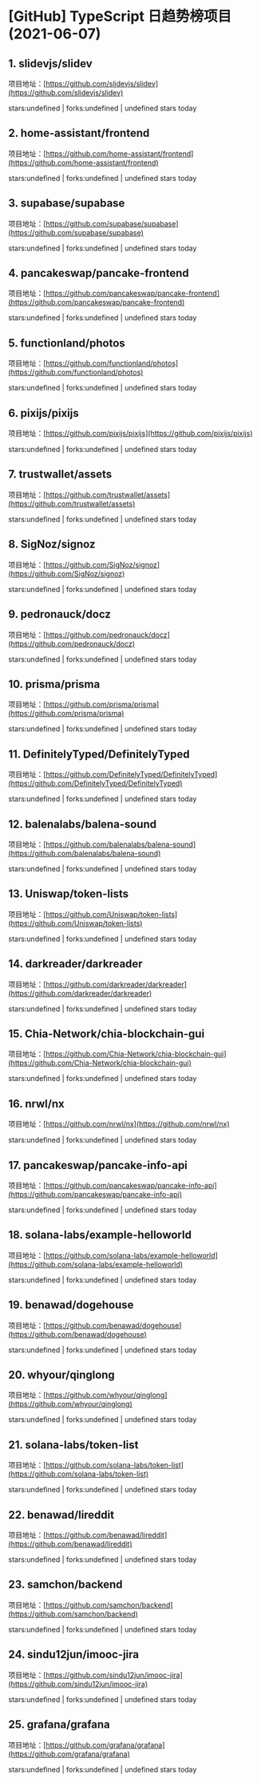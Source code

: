 # [GitHub] TypeScript 日趋势榜项目(2021-06-07)

## 1. slidevjs/slidev 

项目地址：[https://github.com/slidevjs/slidev](https://github.com/slidevjs/slidev)

stars:undefined | forks:undefined | undefined stars today 



## 2. home-assistant/frontend 

项目地址：[https://github.com/home-assistant/frontend](https://github.com/home-assistant/frontend)

stars:undefined | forks:undefined | undefined stars today 



## 3. supabase/supabase 

项目地址：[https://github.com/supabase/supabase](https://github.com/supabase/supabase)

stars:undefined | forks:undefined | undefined stars today 



## 4. pancakeswap/pancake-frontend 

项目地址：[https://github.com/pancakeswap/pancake-frontend](https://github.com/pancakeswap/pancake-frontend)

stars:undefined | forks:undefined | undefined stars today 



## 5. functionland/photos 

项目地址：[https://github.com/functionland/photos](https://github.com/functionland/photos)

stars:undefined | forks:undefined | undefined stars today 



## 6. pixijs/pixijs 

项目地址：[https://github.com/pixijs/pixijs](https://github.com/pixijs/pixijs)

stars:undefined | forks:undefined | undefined stars today 



## 7. trustwallet/assets 

项目地址：[https://github.com/trustwallet/assets](https://github.com/trustwallet/assets)

stars:undefined | forks:undefined | undefined stars today 



## 8. SigNoz/signoz 

项目地址：[https://github.com/SigNoz/signoz](https://github.com/SigNoz/signoz)

stars:undefined | forks:undefined | undefined stars today 



## 9. pedronauck/docz 

项目地址：[https://github.com/pedronauck/docz](https://github.com/pedronauck/docz)

stars:undefined | forks:undefined | undefined stars today 



## 10. prisma/prisma 

项目地址：[https://github.com/prisma/prisma](https://github.com/prisma/prisma)

stars:undefined | forks:undefined | undefined stars today 



## 11. DefinitelyTyped/DefinitelyTyped 

项目地址：[https://github.com/DefinitelyTyped/DefinitelyTyped](https://github.com/DefinitelyTyped/DefinitelyTyped)

stars:undefined | forks:undefined | undefined stars today 



## 12. balenalabs/balena-sound 

项目地址：[https://github.com/balenalabs/balena-sound](https://github.com/balenalabs/balena-sound)

stars:undefined | forks:undefined | undefined stars today 



## 13. Uniswap/token-lists 

项目地址：[https://github.com/Uniswap/token-lists](https://github.com/Uniswap/token-lists)

stars:undefined | forks:undefined | undefined stars today 



## 14. darkreader/darkreader 

项目地址：[https://github.com/darkreader/darkreader](https://github.com/darkreader/darkreader)

stars:undefined | forks:undefined | undefined stars today 



## 15. Chia-Network/chia-blockchain-gui 

项目地址：[https://github.com/Chia-Network/chia-blockchain-gui](https://github.com/Chia-Network/chia-blockchain-gui)

stars:undefined | forks:undefined | undefined stars today 



## 16. nrwl/nx 

项目地址：[https://github.com/nrwl/nx](https://github.com/nrwl/nx)

stars:undefined | forks:undefined | undefined stars today 



## 17. pancakeswap/pancake-info-api 

项目地址：[https://github.com/pancakeswap/pancake-info-api](https://github.com/pancakeswap/pancake-info-api)

stars:undefined | forks:undefined | undefined stars today 



## 18. solana-labs/example-helloworld 

项目地址：[https://github.com/solana-labs/example-helloworld](https://github.com/solana-labs/example-helloworld)

stars:undefined | forks:undefined | undefined stars today 



## 19. benawad/dogehouse 

项目地址：[https://github.com/benawad/dogehouse](https://github.com/benawad/dogehouse)

stars:undefined | forks:undefined | undefined stars today 



## 20. whyour/qinglong 

项目地址：[https://github.com/whyour/qinglong](https://github.com/whyour/qinglong)

stars:undefined | forks:undefined | undefined stars today 



## 21. solana-labs/token-list 

项目地址：[https://github.com/solana-labs/token-list](https://github.com/solana-labs/token-list)

stars:undefined | forks:undefined | undefined stars today 



## 22. benawad/lireddit 

项目地址：[https://github.com/benawad/lireddit](https://github.com/benawad/lireddit)

stars:undefined | forks:undefined | undefined stars today 



## 23. samchon/backend 

项目地址：[https://github.com/samchon/backend](https://github.com/samchon/backend)

stars:undefined | forks:undefined | undefined stars today 



## 24. sindu12jun/imooc-jira 

项目地址：[https://github.com/sindu12jun/imooc-jira](https://github.com/sindu12jun/imooc-jira)

stars:undefined | forks:undefined | undefined stars today 



## 25. grafana/grafana 

项目地址：[https://github.com/grafana/grafana](https://github.com/grafana/grafana)

stars:undefined | forks:undefined | undefined stars today 




